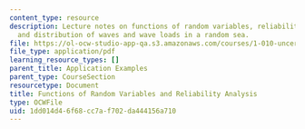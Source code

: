 ```yaml
---
content_type: resource
description: Lecture notes on functions of random variables, reliability analysis,
  and distribution of waves and wave loads in a random sea.
file: https://ol-ocw-studio-app-qa.s3.amazonaws.com/courses/1-010-uncertainty-in-engineering-fall-2008/1dd014d46f68cc7af702da444156a710_app_12.pdf
file_type: application/pdf
learning_resource_types: []
parent_title: Application Examples
parent_type: CourseSection
resourcetype: Document
title: Functions of Random Variables and Reliability Analysis
type: OCWFile
uid: 1dd014d4-6f68-cc7a-f702-da444156a710
---
```

